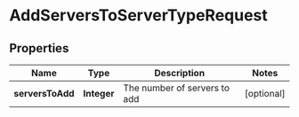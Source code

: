 

# AddServersToServerTypeRequest

## Properties

Name | Type | Description | Notes
------------ | ------------- | ------------- | -------------
**serversToAdd** | **Integer** | The number of servers to add |  [optional]



